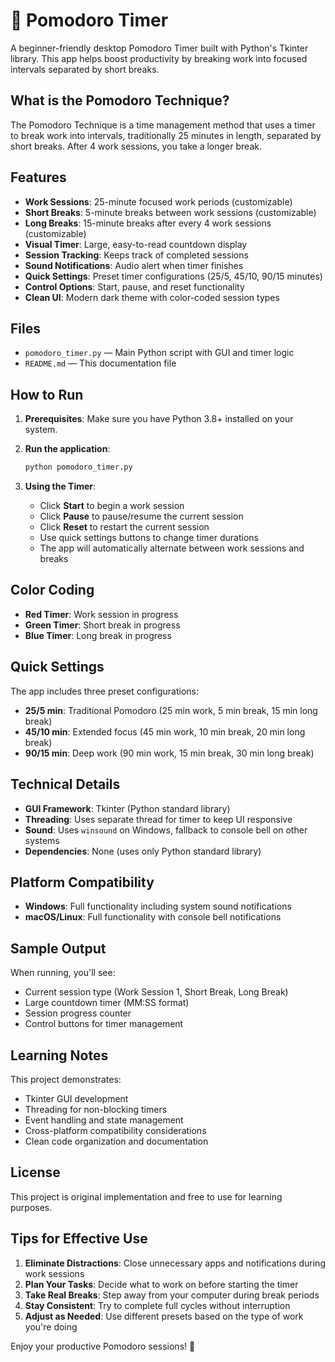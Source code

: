 # 🍅 Pomodoro Timer

A beginner-friendly desktop Pomodoro Timer built with Python's Tkinter library. This app helps boost productivity by breaking work into focused intervals separated by short breaks.

## What is the Pomodoro Technique?

The Pomodoro Technique is a time management method that uses a timer to break work into intervals, traditionally 25 minutes in length, separated by short breaks. After 4 work sessions, you take a longer break.

## Features

- **Work Sessions**: 25-minute focused work periods (customizable)
- **Short Breaks**: 5-minute breaks between work sessions (customizable)
- **Long Breaks**: 15-minute breaks after every 4 work sessions (customizable)
- **Visual Timer**: Large, easy-to-read countdown display
- **Session Tracking**: Keeps track of completed sessions
- **Sound Notifications**: Audio alert when timer finishes
- **Quick Settings**: Preset timer configurations (25/5, 45/10, 90/15 minutes)
- **Control Options**: Start, pause, and reset functionality
- **Clean UI**: Modern dark theme with color-coded session types

## Files

- `pomodoro_timer.py` — Main Python script with GUI and timer logic
- `README.md` — This documentation file

## How to Run

1. **Prerequisites**: Make sure you have Python 3.8+ installed on your system.

2. **Run the application**:
   ```bash
   python pomodoro_timer.py
   ```

3. **Using the Timer**:
   - Click **Start** to begin a work session
   - Click **Pause** to pause/resume the current session
   - Click **Reset** to restart the current session
   - Use quick settings buttons to change timer durations
   - The app will automatically alternate between work sessions and breaks

## Color Coding

- **Red Timer**: Work session in progress
- **Green Timer**: Short break in progress  
- **Blue Timer**: Long break in progress

## Quick Settings

The app includes three preset configurations:
- **25/5 min**: Traditional Pomodoro (25 min work, 5 min break, 15 min long break)
- **45/10 min**: Extended focus (45 min work, 10 min break, 20 min long break)
- **90/15 min**: Deep work (90 min work, 15 min break, 30 min long break)

## Technical Details

- **GUI Framework**: Tkinter (Python standard library)
- **Threading**: Uses separate thread for timer to keep UI responsive
- **Sound**: Uses `winsound` on Windows, fallback to console bell on other systems
- **Dependencies**: None (uses only Python standard library)

## Platform Compatibility

- **Windows**: Full functionality including system sound notifications
- **macOS/Linux**: Full functionality with console bell notifications

## Sample Output

When running, you'll see:
- Current session type (Work Session 1, Short Break, Long Break)
- Large countdown timer (MM:SS format)
- Session progress counter
- Control buttons for timer management

## Learning Notes

This project demonstrates:
- Tkinter GUI development
- Threading for non-blocking timers
- Event handling and state management
- Cross-platform compatibility considerations
- Clean code organization and documentation

## License

This project is original implementation and free to use for learning purposes.

## Tips for Effective Use

1. **Eliminate Distractions**: Close unnecessary apps and notifications during work sessions
2. **Plan Your Tasks**: Decide what to work on before starting the timer
3. **Take Real Breaks**: Step away from your computer during break periods
4. **Stay Consistent**: Try to complete full cycles without interruption
5. **Adjust as Needed**: Use different presets based on the type of work you're doing

Enjoy your productive Pomodoro sessions! 🍅
